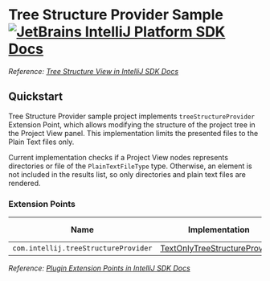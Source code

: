 # Tree Structure Provider Sample [![JetBrains IntelliJ Platform SDK Docs](https://jb.gg/badges/docs.svg)][docs]
*Reference: [Tree Structure View in IntelliJ SDK Docs][docs:tree_structure_view]*

## Quickstart

Tree Structure Provider sample project implements `treeStructureProvider` Extension Point, which allows modifying
the structure of the project tree in the Project View panel. This implementation limits the presented files
to the Plain Text files only.

Current implementation checks if a Project View nodes represents directories or file of the `PlainTextFileType` type.
Otherwise, an element is not included in the results list, so only directories and plain text files are rendered. 

### Extension Points

| Name                                 | Implementation                                                      | Extension Point Class                              |
| ------------------------------------ | ------------------------------------------------------------------- | -------------------------------------------------- |
| `com.intellij.treeStructureProvider` | [TextOnlyTreeStructureProvider][file:TextOnlyTreeStructureProvider] | [TreeStructureProvider][sdk:TreeStructureProvider] |

*Reference: [Plugin Extension Points in IntelliJ SDK Docs][docs:ep]*


[docs]: https://www.jetbrains.org/intellij/sdk/docs
[docs:tree_structure_view]: https://www.jetbrains.org/intellij/sdk/docs/tutorials/tree_structure_view.html
[docs:ep]: https://www.jetbrains.org/intellij/sdk/docs/basics/plugin_structure/plugin_extensions.html

[file:TextOnlyTreeStructureProvider]: ./src/main/java/org/intellij/sdk/treeStructureProvider/TextOnlyTreeStructureProvider.java

[sdk:TreeStructureProvider]: upsource:///platform/editor-ui-api/src/com/intellij/ide/projectView/TreeStructureProvider.java
